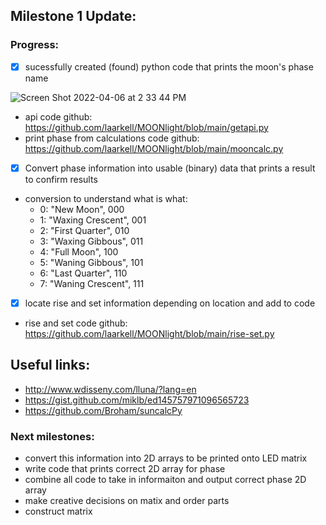 ## Milestone 1 Update:


### Progress:
- [x] sucessfully created (found) python code that prints the moon's phase name

![Screen Shot 2022-04-06 at 2 33 44 PM](https://user-images.githubusercontent.com/70282901/162044498-3cbb35f0-5bb0-44af-963d-3674bea7d80b.png)

- api code github: https://github.com/laarkell/MOONlight/blob/main/getapi.py
- print phase from calculations code github: https://github.com/laarkell/MOONlight/blob/main/mooncalc.py
- [x] Convert phase information into usable (binary) data that prints a result to confirm results
- conversion to understand what is what:
  - 0: "New Moon", 000
  - 1: "Waxing Crescent", 001
  - 2: "First Quarter", 010
  - 3: "Waxing Gibbous", 011
  - 4: "Full Moon", 100
  - 5: "Waning Gibbous", 101
  - 6: "Last Quarter", 110
  - 7: "Waning Crescent", 111

- [x] locate rise and set information depending on location and add to code
- rise and set code github: https://github.com/laarkell/MOONlight/blob/main/rise-set.py

## Useful links:
- http://www.wdisseny.com/lluna/?lang=en
- https://gist.github.com/miklb/ed145757971096565723
- https://github.com/Broham/suncalcPy

### Next milestones:
- convert this information into 2D arrays to be printed onto LED matrix
- write code that prints correct 2D array for phase
- combine all code to take in informaiton and output correct phase 2D array
- make creative decisions on matix and order parts
- construct matrix
